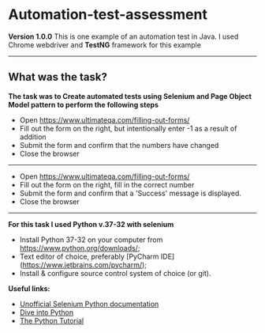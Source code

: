 # Automation-test-assessment
**Version 1.0.0**
This is one example of an automation test in Java.
I used Chrome webdriver and **TestNG** framework for this example

---
## What was the task?
**The task was to Create automated tests using Selenium and Page Object Model pattern to perform the following steps**

* Open https://www.ultimateqa.com/filling-out-forms/
* Fill out the form on the right, but intentionally enter -1 as a result of addition
* Submit the form and confirm that the numbers have changed
* Close the browser
---
* Open https://www.ultimateqa.com/filling-out-forms/
* Fill out the form on the right, fill in the correct number
* Submit the form and confirm that a 'Success' message is displayed. 
* Close the browser

---
**For this task I used Python v.37-32 with selenium**
* Install Python 37-32 on your computer from https://www.python.org/downloads/;
* Text editor of choice, preferably [PyCharm IDE] (https://www.jetbrains.com/pycharm/);
* Install & configure source control system of choice (or git).

**Useful links:** 
* [Unofficial Selenium Python documentation](http://selenium-python.readthedocs.io/)
* [Dive into Python](http://www.diveintopython.net/)
* [The Python Tutorial](https://docs.python.org/3/tutorial/index.html)
